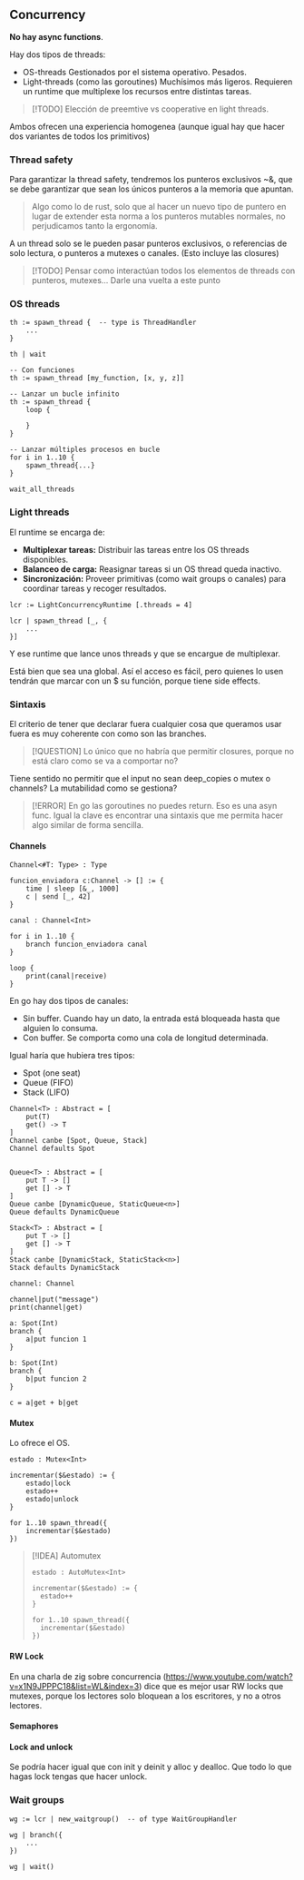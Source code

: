 ## Concurrency

**No hay async functions**.

Hay dos tipos de threads:

- OS-threads
	Gestionados por el sistema operativo.
	Pesados.
- Light-threads
	(como las goroutines)
	Muchísimos más ligeros.
	Requieren un runtime que multiplexe los recursos entre distintas tareas.

> [!TODO]
> Elección de preemtive vs cooperative en light threads.

Ambos ofrecen una experiencia homogenea (aunque igual hay que hacer dos variantes de todos los primitivos)


### Thread safety

Para garantizar la thread safety, tendremos los punteros exclusivos ~&, que se debe garantizar que sean los únicos punteros a la memoria que apuntan.

> Algo como lo de rust, solo que al hacer un nuevo tipo de puntero en lugar de extender esta norma a los punteros mutables normales, no perjudicamos tanto la ergonomía.

A un thread solo se le pueden pasar punteros exclusivos, o referencias de solo lectura, o punteros a mutexes o canales.
(Esto incluye las closures)

> [!TODO]
> Pensar como interactúan todos los elementos de threads con punteros, mutexes...
> Darle una vuelta a este punto


### OS threads

```
th := spawn_thread {  -- type is ThreadHandler
	...
}

th | wait

-- Con funciones
th := spawn_thread [my_function, [x, y, z]]

-- Lanzar un bucle infinito
th := spawn_thread {
	loop {

	}
}

-- Lanzar múltiples procesos en bucle
for i in 1..10 {
	spawn_thread{...}
}

wait_all_threads
```


### Light threads

El runtime se encarga de:
- **Multiplexar tareas:** Distribuir las tareas entre los OS threads disponibles.
- **Balanceo de carga:** Reasignar tareas si un OS thread queda inactivo.
- **Sincronización:** Proveer primitivas (como wait groups o canales) para coordinar tareas y recoger resultados.

```
lcr := LightConcurrencyRuntime [.threads = 4]

lcr | spawn_thread [_, {
	...
}]
```
 Y ese runtime que lance unos threads y que se encargue de multiplexar.
 
 Está bien que sea una global. Así el acceso es fácil, pero quienes lo usen tendrán que marcar con un $ su función, porque tiene side effects.

### Sintaxis

El criterio de tener que declarar fuera cualquier cosa que queramos usar fuera es muy coherente con como son las branches.

>[!QUESTION]
>Lo único que no habría que permitir closures, porque no está claro como se va a comportar no?

Tiene sentido no permitir que el input no sean deep_copies o mutex o channels? La mutabilidad como se gestiona?

>[!ERROR]
>En go las goroutines no puedes return. Eso es una asyn func.
>Igual la clave es encontrar una sintaxis que me permita hacer algo similar de forma sencilla.


#### Channels

```
Channel<#T: Type> : Type
```

```
funcion_enviadora c:Channel -> [] := {
	time | sleep [&_, 1000]
	c | send [_, 42]
}

canal : Channel<Int>

for i in 1..10 {
	branch funcion_enviadora canal
}

loop {
	print(canal|receive)
}
```

En go hay dos tipos de canales:
- Sin buffer. Cuando hay un dato, la entrada está bloqueada hasta que alguien lo consuma.
- Con buffer. Se comporta como una cola de longitud determinada.

Igual haría que hubiera tres tipos:
- Spot (one seat)
- Queue (FIFO)
- Stack (LIFO)

```
Channel<T> : Abstract = [
    put(T)
    get() -> T
]
Channel canbe [Spot, Queue, Stack]
Channel defaults Spot


Queue<T> : Abstract = [
	put T -> []
	get [] -> T
]
Queue canbe [DynamicQueue, StaticQueue<n>]
Queue defaults DynamicQueue

Stack<T> : Abstract = [
	put T -> []
	get [] -> T
]
Stack canbe [DynamicStack, StaticStack<n>]
Stack defaults DynamicStack

```

```
channel: Channel

channel|put("message")
print(channel|get)
```

```
a: Spot(Int)
branch {
	a|put funcion 1
}

b: Spot(Int)
branch {
	b|put funcion 2
}

c = a|get + b|get
```

#### Mutex

Lo ofrece el OS.

```
estado : Mutex<Int>

incrementar($&estado) := {
	estado|lock
	estado++
	estado|unlock
}

for 1..10 spawn_thread({
	incrementar($&estado)
})
```

> [!IDEA] Automutex
> ```
> estado : AutoMutex<Int>
> 
> incrementar($&estado) := {
> 	estado++
> }
> 
> for 1..10 spawn_thread({
> 	incrementar($&estado)
> })
> ```

#### RW Lock

En una charla de zig sobre concurrencia (https://www.youtube.com/watch?v=x1N9JPPPC18&list=WL&index=3) dice que es mejor usar RW locks que mutexes, porque los lectores solo bloquean a los escritores, y no a otros lectores.


#### Semaphores


#### Lock and unlock

Se podría hacer igual que con init y deinit y alloc y dealloc. Que todo lo que hagas lock tengas que hacer unlock.


### Wait groups

```
wg := lcr | new_waitgroup()  -- of type WaitGroupHandler

wg | branch({
	...
})

wg | wait()
```

